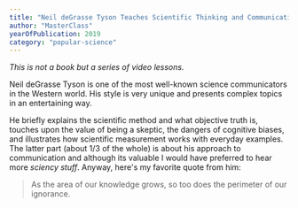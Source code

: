 ```yaml
---
title: "Neil deGrasse Tyson Teaches Scientific Thinking and Communication"
author: "MasterClass"
yearOfPublication: 2019
category: "popular-science"
---
```


_This is not a book but a series of video lessons._

Neil deGrasse Tyson is one of the most well-known science communicators in the Western world. His style is very unique and presents complex topics in an entertaining way.

He briefly explains the scientific method and what objective truth is, touches upon the value of being a skeptic, the dangers of cognitive biases, and illustrates how scientific measurement works with everyday examples. The latter part (about 1/3 of the whole) is about his approach to communication and although its valuable I would have preferred to hear more _sciency stuff_. Anyway, here's my favorite quote from him:

> As the area of our knowledge grows, so too does the perimeter of our ignorance.
